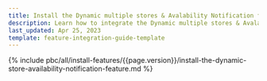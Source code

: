 ```yaml
---
title: Install the Dynamic multiple stores & Avalability Notification feature
description: Learn how to integrate the Dynamic multiple stores & Avalability Notification feature into a Spryker project.
last_updated: Apr 25, 2023
template: feature-integration-guide-template
---
```


{% include pbc/all/install-features/{{page.version}}/install-the-dynamic-store-availability-notification-feature.md %} <!-- To edit, see /_includes/pbc/all/install-features/202307.0/install-the-dynamic-store-availability-notification-feature.md -->
